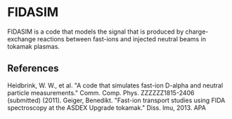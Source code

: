 FIDASIM
=======
FIDASIM is a code that models the signal that is produced by charge-exchange reactions between fast-ions and injected neutral beams in tokamak plasmas. 

References
----------
Heidbrink, W. W., et al. "A code that simulates fast-ion D-alpha and neutral particle measurements." Comm. Comp. Phys. ZZZZZZ1815-2406 (submitted) (2011).
Geiger, Benedikt. "Fast-ion transport studies using FIDA spectroscopy at the ASDEX Upgrade tokamak." Diss. lmu, 2013. APA	

